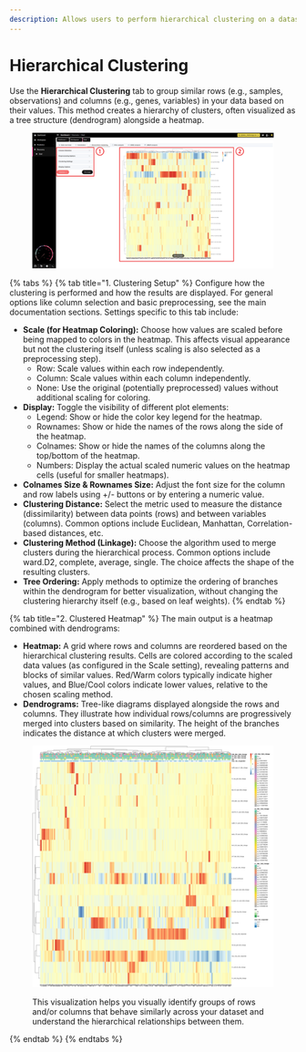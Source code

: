 ```yaml
---
description: Allows users to perform hierarchical clustering on a dataset.
---
```


# Hierarchical Clustering

Use the **Hierarchical Clustering** tab to group similar rows (e.g., samples, observations) and columns (e.g., genes, variables) in your data based on their values. This method creates a hierarchy of clusters, often visualized as a tree structure (dendrogram) alongside a heatmap.

<figure><img src="../../.gitbook/assets/Discovery_Hierarchical Clustering_annotated_v2.png" alt=""><figcaption></figcaption></figure>

{% tabs %}
{% tab title="1. Clustering Setup" %}
Configure how the clustering is performed and how the results are displayed. For general options like column selection and basic preprocessing, see the main documentation sections. Settings specific to this tab include:

* **Scale (for Heatmap Coloring):** Choose how values are scaled before being mapped to colors in the heatmap. This affects visual appearance but not the clustering itself (unless scaling is also selected as a preprocessing step).
  * Row: Scale values within each row independently.
  * Column: Scale values within each column independently.
  * None: Use the original (potentially preprocessed) values without additional scaling for coloring.
* **Display:** Toggle the visibility of different plot elements:
  * Legend: Show or hide the color key legend for the heatmap.
  * Rownames: Show or hide the names of the rows along the side of the heatmap.
  * Colnames: Show or hide the names of the columns along the top/bottom of the heatmap.
  * Numbers: Display the actual scaled numeric values on the heatmap cells (useful for smaller heatmaps).
* **Colnames Size & Rownames Size:** Adjust the font size for the column and row labels using +/- buttons or by entering a numeric value.
* **Clustering Distance:** Select the metric used to measure the distance (dissimilarity) between data points (rows) and between variables (columns). Common options include Euclidean, Manhattan, Correlation-based distances, etc.
* **Clustering Method (Linkage):** Choose the algorithm used to merge clusters during the hierarchical process. Common options include ward.D2, complete, average, single. The choice affects the shape of the resulting clusters.
* **Tree Ordering:** Apply methods to optimize the ordering of branches within the dendrogram for better visualization, without changing the clustering hierarchy itself (e.g., based on leaf weights).
{% endtab %}

{% tab title="2. Clustered Heatmap" %}
The main output is a heatmap combined with dendrograms:

* **Heatmap:** A grid where rows and columns are reordered based on the hierarchical clustering results. Cells are colored according to the scaled data values (as configured in the Scale setting), revealing patterns and blocks of similar values. Red/Warm colors typically indicate higher values, and Blue/Cool colors indicate lower values, relative to the chosen scaling method.
* **Dendrograms:** Tree-like diagrams displayed alongside the rows and columns. They illustrate how individual rows/columns are progressively merged into clusters based on similarity. The height of the branches indicates the distance at which clusters were merged.

<figure><img src="../../.gitbook/assets/CusteredHeatmap.png" alt=""><figcaption><p>This visualization helps you visually identify groups of rows and/or columns that behave similarly across your dataset and understand the hierarchical relationships between them.</p></figcaption></figure>
{% endtab %}
{% endtabs %}
